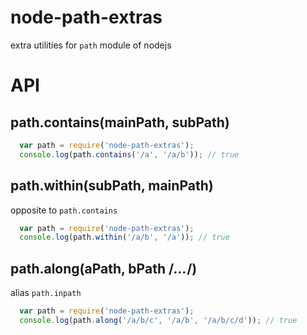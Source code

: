 # node-path-extras
extra utilities for `path` module of nodejs

# API

## path.contains(mainPath, subPath)

```javascript
  var path = require('node-path-extras');
  console.log(path.contains('/a', '/a/b')); // true
```

## path.within(subPath, mainPath)

opposite to `path.contains`

```javascript
  var path = require('node-path-extras');
  console.log(path.within('/a/b', '/a')); // true
```

## path.along(aPath, bPath /*...*/)

alias `path.inpath`

```javascript
  var path = require('node-path-extras');
  console.log(path.along('/a/b/c', '/a/b', '/a/b/c/d')); // true
```

